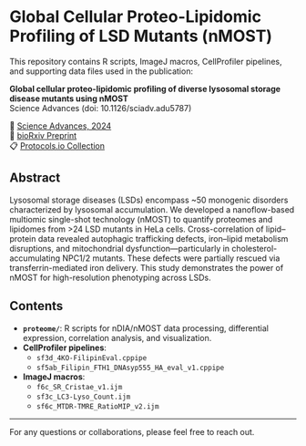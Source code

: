 # Global Cellular Proteo-Lipidomic Profiling of LSD Mutants (nMOST)

This repository contains R scripts, ImageJ macros, CellProfiler pipelines, and supporting data files used in the publication:

**Global cellular proteo-lipidomic profiling of diverse lysosomal storage disease mutants using nMOST**  
Science Advances (doi: 10.1126/sciadv.adu5787)


📄 [Science Advances, 2024](https://www.science.org/doi/10.1126/sciadv.adu5787)  
📄 [bioRxiv Preprint](https://www.biorxiv.org/content/10.1101/2024.03.26.586828v2)  
📋 [Protocols.io Collection](https://www.protocols.io/view/nmost-lsd-protocol-collection-v2-5qpvokmmzl4o/v2)

## Abstract
Lysosomal storage diseases (LSDs) encompass ~50 monogenic disorders characterized by lysosomal accumulation. We developed a nanoflow-based multiomic single-shot technology (nMOST) to quantify proteomes and lipidomes from >24 LSD mutants in HeLa cells. Cross-correlation of lipid–protein data revealed autophagic trafficking defects, iron–lipid metabolism disruptions, and mitochondrial dysfunction—particularly in cholesterol-accumulating NPC1/2 mutants. These defects were partially rescued via transferrin-mediated iron delivery. This study demonstrates the power of nMOST for high-resolution phenotyping across LSDs.

## Contents

- **`proteome/`**: R scripts for nDIA/nMOST data processing, differential expression, correlation analysis, and visualization.
- **CellProfiler pipelines**:
  - `sf3d_4KO-FilipinEval.cppipe`
  - `sf5ab_Filipin_FTH1_DNAsyp555_HA_eval_v1.cppipe`
- **ImageJ macros**:
  - `f6c_SR_Cristae_v1.ijm`
  - `sf3c_LC3-Lyso_Count.ijm`
  - `sf6c_MTDR-TMRE_RatioMIP_v2.ijm`

---

For any questions or collaborations, please feel free to reach out.
